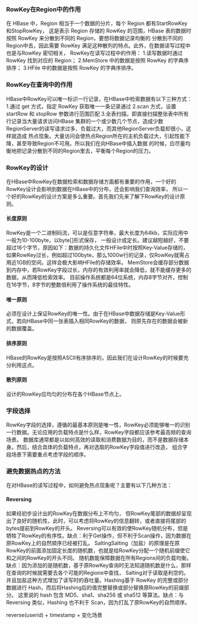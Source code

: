 
### RowKey在Region中的作用
在 HBase 中，Region 相当于一个数据的分片，每个 Region 都有StartRowKey和StopRowKey，
这是表示 Region 存储的 RowKey 的范围，HBase 表的数据时按照 RowKey 来分散到不同的 Region，要想将数据记录均衡的
分散到不同的Region中去，因此需要 RowKey 满足这种散列的特点。此外，在数据读写过程中也是与RowKey 密切相关，
RowKey在读写过程中的作用：
1.读写数据时通过 RowKey 找到对应的 Region；
2.MemStore 中的数据是按照 RowKey 的字典序排序；
3.HFile 中的数据是按照 RowKey 的字典序排序。

### RowKey在查询中的作用
HBase中RowKey可以唯一标识一行记录，在HBase中检索数据有以下三种方式：
1.通过 get 方式，指定 RowKey 获取唯一一条记录通过 
2.scan 方式，设置 startRow 和 stopRow 参数进行范围匹配
3.全表扫描，即直接扫描整张表中所有行记录当大量请求访问HBase
集群的一个或少数几个节点，造成少数RegionServer的读写请求过多、负载过大，而其他RegionServer负载却很小，这样就造成
热点现象。大量访问会使热点Region所在的主机负载过大，引起性能下降，甚至导致Region不可用。所以我们在向HBase中插入数据
的时候，应尽量均衡地把记录分散到不同的Region里去，平衡每个Region的压力。


### RowKey的设计
在HBase中RowKey在数据检索和数据存储方面都有重要的作用，一个好的RowKey设计会影响到数据在HBase中的分布，还会影响我们查询效率，
所以一个好的RowKey的设计方案是多么重要。首先我们先来了解下RowKey的设计原则。

#### 长度原则
RowKey是一个二进制码流，可以是任意字符串，最大长度为64kb，实际应用中一般为10-100byte，以byte[]形式保存，
一般设计成定长。建议越短越好，不要超过16个字节，原因如下：数据的持久化文件HFile中时按照Key-Value存储的，
如果RowKey过长，例如超过100byte，那么1000w行的记录，仅RowKey就需占用近1GB的空间。这样会极大影响HFile的存储效率。
MemStore会缓存部分数据到内存中，若RowKey字段过长，内存的有效利用率就会降低，就不能缓存更多的数据，从而降低检索效率。
目前操作系统都是64位系统，内存8字节对齐，控制在16字节，8字节的整数倍利用了操作系统的最佳特性。

#### 唯一原则
必须在设计上保证RowKey的唯一性。由于在HBase中数据存储是Key-Value形式，若向HBase中同一张表插入相同RowKey的数据，
则原先存在的数据会被新的数据覆盖。

#### 排序原则
HBase的RowKey是按照ASCII有序排序的，因此我们在设计RowKey的时候要充分利用这点。

#### 散列原则
设计的RowKey应均匀的分布在各个HBase节点上。

### 字段选择
RowKey字段的选择，遵循的最基本原则是唯一性，RowKey必须能够唯一的识别一行数据。无论应用的负载特点是什么样，RowKey字段都应该参考最高频的查询场景。
数据库通常都是以如何高效的读取和消费数据为目的，而不是数据存储本身。然后，结合具体的负载特点，再对选取的RowKey字段值进行改造，
组合字段场景下需要重点考虑字段的顺序。

### 避免数据热点的方法
在对HBase的读写过程中，如何避免热点现象呢？主要有以下几种方法：
#### Reversing
如果经初步设计出的RowKey在数据分布上不均匀，
但RowKey尾部的数据却呈现出了良好的随机性，此时，可以考虑将RowKey的信息翻转，或者直接将尾部的bytes提前到RowKey的开头。
Reversing可以有效的使RowKey随机分布，但是牺牲了RowKey的有序性。缺点：利于Get操作，但不利于Scan操作，因为数据在原RowKey上的自然顺序已经被打乱。
SaltingSalting（加盐）的原理是在原RowKey的前面添加固定长度的随机数，也就是给RowKey分配一个随机前缀使它和之间的RowKey的开头不同。
随机数能保障数据在所有Regions间的负载均衡。缺点：因为添加的是随机数，基于原RowKey查询时无法知道随机数是什么，那样在查询的时候就需要去各个可能的Regions中查找，
Salting对于读取是利空的。并且加盐这种方式增加了读写时的吞吐量。Hashing基于 RowKey 的完整或部分数据进行 Hash，而后将Hashing后的值完整替换或部分替换原RowKey的前缀部分。
这里说的 hash 包含 MD5、sha1、sha256 或 sha512 等算法。缺点：与 Reversing 类似，Hashing 也不利于 Scan，因为打乱了原RowKey的自然顺序。



reverse(userid) + timestamp + 变化场景
